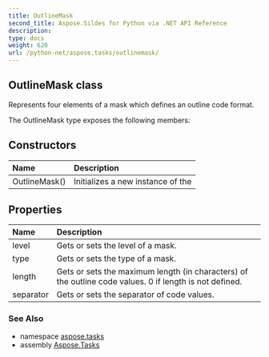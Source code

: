 ```yaml
---
title: OutlineMask
second_title: Aspose.Sildes for Python via .NET API Reference
description: 
type: docs
weight: 620
url: /python-net/aspose.tasks/outlinemask/
---
```


## OutlineMask class

Represents four elements of a mask which defines an outline code format.

The OutlineMask type exposes the following members:
## Constructors
| Name | Description |
| :- | :- |
|OutlineMask()|Initializes a new instance of the|
## Properties
| Name | Description |
| :- | :- |
|level|Gets or sets the level of a mask.|
|type|Gets or sets the type of a mask.|
|length|Gets or sets the maximum length (in characters) of the outline code values. 0 if length is not defined.|
|separator|Gets or sets the separator of code values.|

### See Also

* namespace [aspose.tasks](/tasks/python-net/aspose.tasks/)
* assembly [Aspose.Tasks](/tasks/python-net/)

